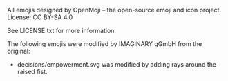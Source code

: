 All emojis designed by OpenMoji – the open-source emoji and icon project. License: CC BY-SA 4.0

See LICENSE.txt for more information.

The following emojis were modified by IMAGINARY gGmbH from the original:

- decisions/empowerment.svg was modified by adding rays around the raised fist.
